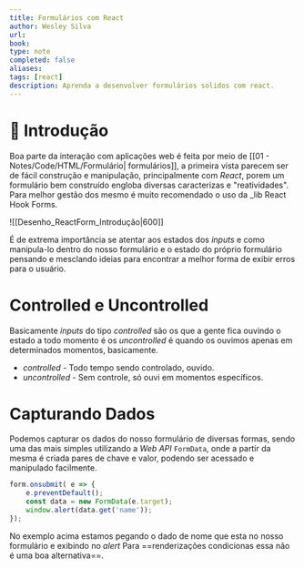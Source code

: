 ```yaml
---
title: Formulários com React
author: Wesley Silva
url:
book:
type: note
completed: false
aliases:
tags: [react]
description: Aprenda a desenvolver formulários solidos com react.
---
```

# 🚀 Introdução
Boa parte da interação com aplicações web é feita por meio de [[01 - Notes/Code/HTML/Formulário| formulários]], a primeira vista parecem ser de fácil construção e manipulação, principalmente com _React_, porem um formulário bem construído engloba diversas caracterizas e "reatividades".
Para melhor gestão dos mesmo é muito recomendado o uso da _lib React Hook Forms.

![[Desenho_ReactForm_Introdução|600]]

É de extrema importância se atentar aos estados dos _inputs_ e como manipula-lo dentro do nosso formulário e o estado do próprio formulário pensando e mesclando ideias para encontrar a melhor forma de exibir erros para o usuário.

# Controlled e Uncontrolled
Basicamente _inputs_ do tipo _controlled_ são os que a gente fica ouvindo o estado a todo momento é os _uncontrolled_ é quando os ouvimos apenas em determinados momentos, basicamente.
- _controlled_ - Todo tempo sendo controlado, ouvido.
- _uncontrolled_ - Sem controle, só ouvi em momentos específicos.

# Capturando Dados
Podemos capturar os dados do nosso formulário de diversas formas, sendo uma das mais simples utilizando a _Web API_ `FormData`, onde a partir da mesma é criada pares de chave e valor, podendo ser acessado e manipulado facilmente.

```js
form.onsubmit( e => {
	e.preventDefault();
	const data = new FormData(e.target);
	window.alert(data.get('name'));
});
```

No exemplo acima estamos pegando o dado de nome que esta no nosso formulário e exibindo no _alert_
Para ==renderizações condicionas essa não é uma boa alternativa==.
